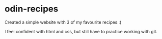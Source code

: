 # odin-recipes

Created a simple website with 3 of my favourite recipes :) 

I feel confident with html and css, but still have to practice working with git. 
